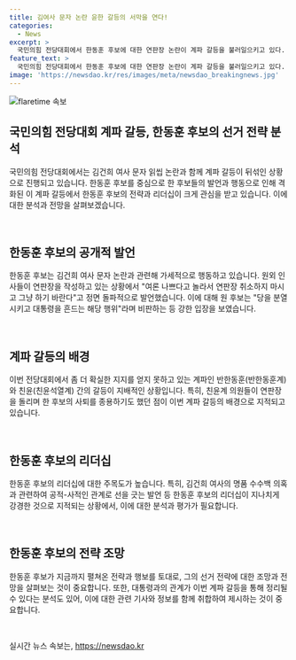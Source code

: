 ```yaml
---
title: 김여사 문자 논란 윤한 갈등의 서막을 연다!
categories:
  - News
excerpt: >
  국민의힘 전당대회에서 한동훈 후보에 대한 연판장 논란이 계파 갈등을 불러일으키고 있다. 김건희 여사 문자 읽씹 논란과 관련해 사퇴 압박을 받는 가운데, 후보는 연판장 취소를 요구하며 논란에 직면하고 있다. 계파 갈등은 한동훈계와 친윤계의 갈등으로 해석되며, 후보의 리더십과 대통령과의 관계가 핵심 이슈로 부각되고 있다. 이에 대해 당원들의 지지를 얻기 위한 전략과 후보의 약점으로 분석되고 있다.
feature_text: >
  국민의힘 전당대회에서 한동훈 후보에 대한 연판장 논란이 계파 갈등을 불러일으키고 있다. 김건희 여사 문자 읽씹 논란과 관련해 사퇴 압박을 받는 가운데, 후보는 연판장 취소를 요구하며 논란에 직면하고 있다. 계파 갈등은 한동훈계와 친윤계의 갈등으로 해석되며, 후보의 리더십과 대통령과의 관계가 핵심 이슈로 부각되고 있다. 이에 대해 당원들의 지지를 얻기 위한 전략과 후보의 약점으로 분석되고 있다.
image: 'https://newsdao.kr/res/images/meta/newsdao_breakingnews.jpg'
---
```


<p><img src="https://newsdao.kr/res/images/meta/newsdao_breakingnews.jpg" alt="flaretime 속보" /></p>

<h2 data-ke-size="size26">국민의힘 전당대회 계파 갈등, 한동훈 후보의 선거 전략 분석</h2>

<p>국민의힘 전당대회에서는 김건희 여사 문자 읽씹 논란과 함께 계파 갈등이 뒤섞인 상황으로 진행되고 있습니다. 한동훈 후보를 중심으로 한 후보들의 발언과 행동으로 인해 격화된 이 계파 갈등에서 한동훈 후보의 전략과 리더십이 크게 관심을 받고 있습니다. 이에 대한 분석과 전망을 살펴보겠습니다.</p>

<p data-ke-size="size16">&nbsp;</p>

<h2 data-ke-size="size24">한동훈 후보의 공개적 발언</h2>

<p>한동훈 후보는 김건희 여사 문자 논란과 관련해 가세적으로 행동하고 있습니다. 원외 인사들이 연판장을 작성하고 있는 상황에서 "여론 나쁘다고 놀라서 연판장 취소하지 마시고 그냥 하기 바란다"고 정면 돌파적으로 발언했습니다. 이에 대해 원 후보는 "당을 분열시키고 대통령을 흔드는 해당 행위"라며 비판하는 등 강한 입장을 보였습니다.</p>

<p data-ke-size="size16">&nbsp;</p>

<h2 data-ke-size="size24">계파 갈등의 배경</h2>

<p>이번 전당대회에서 좀 더 확실한 지지를 얻지 못하고 있는 계파인 반한동훈(반한동훈계)와 친윤(친윤석열계) 간의 갈등이 지배적인 상황입니다. 특히, 친윤계 의원들이 연판장을 돌리며 한 후보의 사퇴를 종용하기도 했던 점이 이번 계파 갈등의 배경으로 지적되고 있습니다.</p>

<p data-ke-size="size16">&nbsp;</p>

<h2 data-ke-size="size24">한동훈 후보의 리더십</h2>

<p>한동훈 후보의 리더십에 대한 주목도가 높습니다. 특히, 김건희 여사의 명품 수수백 의혹과 관련하여 공적-사적인 관계로 선을 긋는 발언 등 한동훈 후보의 리더십이 지나치게 강경한 것으로 지적되는 상황에서, 이에 대한 분석과 평가가 필요합니다.</p>

<p data-ke-size="size16">&nbsp;</p>

<h2 data-ke-size="size24">한동훈 후보의 전략 조망</h2>

<p>한동훈 후보가 지금까지 펼쳐온 전략과 행보를 토대로, 그의 선거 전략에 대한 조망과 전망을 살펴보는 것이 중요합니다. 또한, 대통령과의 관계가 이번 계파 갈등을 통해 정리될 수 있다는 분석도 있어, 이에 대한 관련 기사와 정보를 함께 취합하여 제시하는 것이 중요합니다.</p>

<p data-ke-size="size16">&nbsp;</p>
실시간 뉴스 속보는, <a href="https://newsdao.kr" rel="dofollow">https://newsdao.kr</a>


